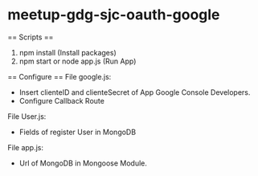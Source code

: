 # meetup-gdg-sjc-oauth-google

== Scripts ==
1. npm install (Install packages)
2. npm start or node app.js (Run App)

== Configure == 
File google.js: 
- Insert clienteID and clienteSecret of App Google Console Developers.
- Configure Callback Route

File User.js:
- Fields of register User in MongoDB

File app.js:
- Url of MongoDB in Mongoose Module.
